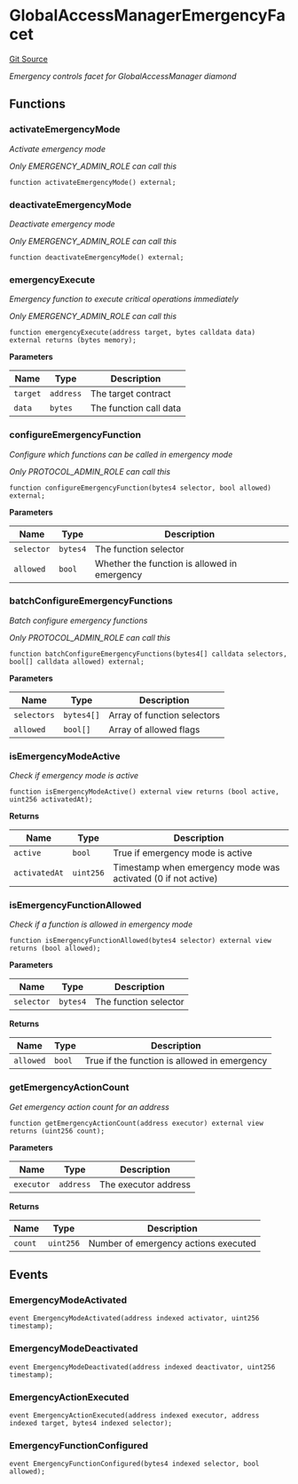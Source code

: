 # GlobalAccessManagerEmergencyFacet
[Git Source](https://github.com/capsign/protocol/blob/dfa6820124c5610a6bfa06329447dbae7c24bc0a/src/Authorization/gam/facets/GlobalAccessManagerEmergencyFacet.sol)

*Emergency controls facet for GlobalAccessManager diamond*


## Functions
### activateEmergencyMode

*Activate emergency mode*

*Only EMERGENCY_ADMIN_ROLE can call this*


```solidity
function activateEmergencyMode() external;
```

### deactivateEmergencyMode

*Deactivate emergency mode*

*Only EMERGENCY_ADMIN_ROLE can call this*


```solidity
function deactivateEmergencyMode() external;
```

### emergencyExecute

*Emergency function to execute critical operations immediately*

*Only EMERGENCY_ADMIN_ROLE can call this*


```solidity
function emergencyExecute(address target, bytes calldata data) external returns (bytes memory);
```
**Parameters**

|Name|Type|Description|
|----|----|-----------|
|`target`|`address`|The target contract|
|`data`|`bytes`|The function call data|


### configureEmergencyFunction

*Configure which functions can be called in emergency mode*

*Only PROTOCOL_ADMIN_ROLE can call this*


```solidity
function configureEmergencyFunction(bytes4 selector, bool allowed) external;
```
**Parameters**

|Name|Type|Description|
|----|----|-----------|
|`selector`|`bytes4`|The function selector|
|`allowed`|`bool`|Whether the function is allowed in emergency|


### batchConfigureEmergencyFunctions

*Batch configure emergency functions*

*Only PROTOCOL_ADMIN_ROLE can call this*


```solidity
function batchConfigureEmergencyFunctions(bytes4[] calldata selectors, bool[] calldata allowed) external;
```
**Parameters**

|Name|Type|Description|
|----|----|-----------|
|`selectors`|`bytes4[]`|Array of function selectors|
|`allowed`|`bool[]`|Array of allowed flags|


### isEmergencyModeActive

*Check if emergency mode is active*


```solidity
function isEmergencyModeActive() external view returns (bool active, uint256 activatedAt);
```
**Returns**

|Name|Type|Description|
|----|----|-----------|
|`active`|`bool`|True if emergency mode is active|
|`activatedAt`|`uint256`|Timestamp when emergency mode was activated (0 if not active)|


### isEmergencyFunctionAllowed

*Check if a function is allowed in emergency mode*


```solidity
function isEmergencyFunctionAllowed(bytes4 selector) external view returns (bool allowed);
```
**Parameters**

|Name|Type|Description|
|----|----|-----------|
|`selector`|`bytes4`|The function selector|

**Returns**

|Name|Type|Description|
|----|----|-----------|
|`allowed`|`bool`|True if the function is allowed in emergency|


### getEmergencyActionCount

*Get emergency action count for an address*


```solidity
function getEmergencyActionCount(address executor) external view returns (uint256 count);
```
**Parameters**

|Name|Type|Description|
|----|----|-----------|
|`executor`|`address`|The executor address|

**Returns**

|Name|Type|Description|
|----|----|-----------|
|`count`|`uint256`|Number of emergency actions executed|


## Events
### EmergencyModeActivated

```solidity
event EmergencyModeActivated(address indexed activator, uint256 timestamp);
```

### EmergencyModeDeactivated

```solidity
event EmergencyModeDeactivated(address indexed deactivator, uint256 timestamp);
```

### EmergencyActionExecuted

```solidity
event EmergencyActionExecuted(address indexed executor, address indexed target, bytes4 indexed selector);
```

### EmergencyFunctionConfigured

```solidity
event EmergencyFunctionConfigured(bytes4 indexed selector, bool allowed);
```

